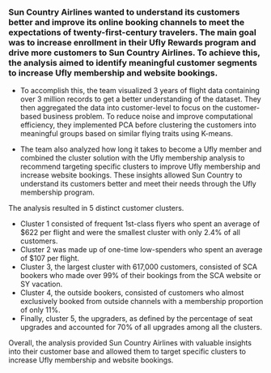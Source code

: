 ### Sun Country Airlines wanted to understand its customers better and improve its online booking channels to meet the expectations of twenty-first-century travelers. The main goal was to increase enrollment in their Ufly Rewards program and drive more customers to Sun Country Airlines. To achieve this, the analysis aimed to identify meaningful customer segments to increase Ufly membership and website bookings.

- To accomplish this, the team visualized 3 years of flight data containing over 3 million records to get a better understanding of the dataset. They then aggregated the data into customer-level to focus on the customer-based business problem. To reduce noise and improve computational efficiency, they implemented PCA before clustering the customers into meaningful groups based on similar flying traits using K-means.

- The team also analyzed how long it takes to become a Ufly member and combined the cluster solution with the Ufly membership analysis to recommend targeting specific clusters to improve Ufly membership and increase website bookings. These insights allowed Sun Country to understand its customers better and meet their needs through the Ufly membership program.

The analysis resulted in 5 distinct customer clusters.
- Cluster 1 consisted of frequent 1st-class flyers who spent an average of $622 per flight and were the smallest cluster with only 2.4% of all customers. 
- Cluster 2 was made up of one-time low-spenders who spent an average of $107 per flight. 
- Cluster 3, the largest cluster with 617,000 customers, consisted of SCA bookers who made over 99% of their bookings from the SCA website or SY vacation. 
- Cluster 4, the outside bookers, consisted of customers who almost exclusively booked from outside channels with a membership proportion of only 11%. 
- Finally, cluster 5, the upgraders, as defined by the percentage of seat upgrades and accounted for 70% of all upgrades among all the clusters.

Overall, the analysis provided Sun Country Airlines with valuable insights into their customer base and allowed them to target specific clusters to increase Ufly membership and website bookings.
